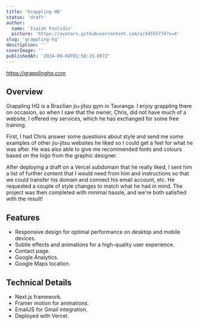```yaml
---
title: 'Grappling HQ'
status: 'draft'
author:
  name: 'Isaiah Foulidis'
  picture: 'https://avatars.githubusercontent.com/u/44555774?v=4'
slug: 'grappling-hq'
description: ''
coverImage: ''
publishedAt: '2024-09-04T01:58:19.697Z'
---
```


<https://grapplinghq.com>

## Overview

Grappling HQ is a Brazilian jiu-jitsu gym in Tauranga. I enjoy grappling there on occasion, so when I saw that the owner, Chris, did not have much of a website, I offered my services, which he has exchanged for some free training.

First, I had Chris answer some questions about style and send me some examples of other jiu-jitsu websites he liked so I could get a feel for what he was after. He was also able to give me recommended fonts and colours based on the logo from the graphic designer.

After deploying a draft on a Vercel subdomain that he really liked, I sent him a list of further content that I would need from him and instructions so that we could transfer his domain and connect his email account, etc. He requested a couple of style changes to match what he had in mind. The project was then completed with minimal hassle, and we're both satisfied with the result!

## Features

- Responsive design for optimal performance on desktop and mobile devices.
- Subtle effects and animations for a high-quality user experience.
- Contact page.
- Google Analytics.
- Google Maps location.

## Technical Details

- Next.js framework.
- Framer motion for animations.
- EmailJS for Gmail integration.
- Deployed with Vercel.